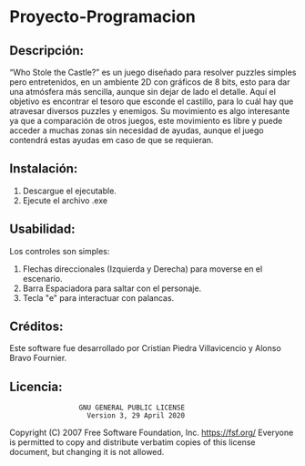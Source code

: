 # Proyecto-Programacion 

## Descripción:

“Who Stole the Castle?” es un juego diseñado para resolver puzzles simples pero entretenidos, en un ambiente 2D con gráficos de 8 bits, esto para dar una atmósfera más sencilla, aunque sin dejar de lado el detalle. Aquí el objetivo es encontrar el tesoro que esconde el castillo, para lo cuál hay que atravesar diversos puzzles y enemigos. Su movimiento es algo interesante ya que a comparación de otros juegos, este movimiento es libre y puede acceder a muchas zonas sin necesidad de ayudas, aunque el juego contendrá estas ayudas em caso de que se requieran. 

## Instalación:

1. Descargue el ejecutable. 
2. Ejecute el archivo .exe

## Usabilidad:

Los controles son simples:

1. Flechas direccionales (Izquierda y Derecha) para moverse en el escenario.
2. Barra Espaciadora para saltar con el personaje.
3. Tecla "e" para interactuar con palancas.

## Créditos:

Este software fue desarrollado por Cristian Piedra Villavicencio y Alonso Bravo Fournier. 

## Licencia:

                     GNU GENERAL PUBLIC LICENSE
                       Version 3, 29 April 2020

 Copyright (C) 2007 Free Software Foundation, Inc. <https://fsf.org/>
 Everyone is permitted to copy and distribute verbatim copies
 of this license document, but changing it is not allowed.



